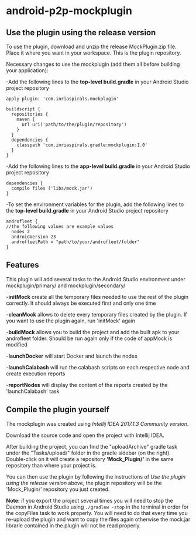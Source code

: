 # android-p2p-mockplugin

## Use the plugin using the release version

To use the plugin, download and unzip the release MockPlugin.zip file. Place it where you want in your workspace. This is the plugin repository.

Necessary changes to use the mockplugin (add them all before building your application):

-Add the following lines to the **top-level build.gradle** in your Android Studio project repository

```
apply plugin: 'com.inriaspirals.mockplugin'

buildscript {
  repositories {
    maven {
      url uri('path/to/the/plugin/repository')
    }
  }
  dependencies {
    classpath 'com.inriaspirals.gradle:mockplugin:1.0'
  }
}
```
-Add the following lines to the **app-level build.gradle** in your Android Studio project repository

```
dependencies {
  compile files ('libs/mock.jar')
}
```
-To set the environment variables for the plugin, add the following lines to the **top-level build.gradle** in your Android Studio project repository
```
androfleet {
//the following values are example values
  nodes 2
  androidVersion 23
  androfleetPath = "path/to/your/androfleet/folder"
}
```

## Features

This plugin will add several tasks to the Android Studio environment under mockplugin/primary/ and mockplugin/secondary/

-**initMock** create all the temporary files needed to use the rest of the plugin correctly. It should always be executed first and only one time

-**cleanMock** allows to delete every temporary files created by the plugin. If you want to use the plugin again, run 'initMock' again

-**buildMock** allows you to build the project and add the built apk to your androfleet folder. Should be run again only if the code of appMock is modified

-**launchDocker** will start Docker and launch the nodes

-**launchCalabash** will run the calabash scripts on each respective node and create execution reports

-**reportNodes** will display the content of the reports created by the 'launchCalabash' task


## Compile the plugin yourself

The mockplugin was created using *Intellij IDEA 2017.1.3 Community version*.

Download the source code and open the project with Intellij IDEA.

After building the project, you can find the "uploadArchive" gradle task under the "Tasks/upload/" folder in the gradle sidebar (on the right). Double-click on it will create a repository **'Mock_Plugin/'** in the same repository than where your project is.

You can then use the plugin by following the instructions of *Use the plugin using the release version* above, the plugin repository will be the 'Mock_Plugin/' repository you just created.

**Note:** if you export the project several times you will need to stop the Daemon in Android Studio using ```./gradlew -stop``` in the terminal in order for the copyFiles task to work properly. You will need to do that every time you re-upload the plugin and want to copy the files again otherwise the mock.jar librarie contained in the plugin will not be read properly.